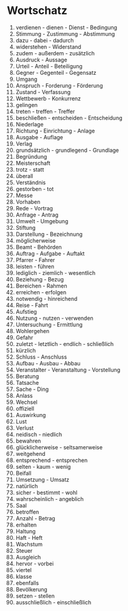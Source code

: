 # Wortschatz

1. verdienen - dienen - Dienst - Bedingung
1. Stimmung - Zustimmung - Abstimmung
1. dazu - dabei - dadurch
1. widerstehen - Widerstand
1. zudem - außerdem - zusätzlich
1. Ausdruck - Aussage
1. Urteil - Anteil - Beteiligung
1. Gegner - Gegenteil - Gegensatz
1. Umgang
1. Anspruch - Forderung - Förderung
1. Zustand - Verfassung
1. Wettbewerb - Konkurrenz
1. gelingen
1. treten - treffen - Treffer
1. beschließen - entscheiden - Entscheidung
1. Niederlage
1. Richtung - Einrichtung - Anlage
1. Ausgabe - Auflage
1. Verlag
1. grundsätzlich - grundlegend - Grundlage
1. Begründung
1. Meisterschaft
1. trotz - statt
1. überall
1. Verständnis
1. gestorben - tot
1. Messe
1. Vorhaben
1. Rede - Vortrag
1. Anfrage - Antrag
1. Umwelt - Umgebung
1. Stiftung
1. Darstellung - Bezeichnung
1. möglicherweise
1. Beamt - Behörden
1. Auftrag - Aufgabe - Auftakt
1. Pfarrer - Fahrer
1. leisten - führen
1. lediglich - ziemlich - wesentlich
1. Beziehung - Bezug
1. Bereichen - Rahmen
1. erreichen - erfolgen
1. notwendig - hinreichend
1. Reise - Fahrt
1. Aufstieg
1. Nutzung - nutzen - verwenden
1. Untersuchung - Ermittlung
1. Wohlergehen
1. Gefahr
1. zuletzt - letztlich - endlich - schließlich
1. kürzlich
1. Schluss - Anschluss
1. Aufbau - Ausbau - Abbau
1. Veranstalter - Veranstaltung - Vorstellung
1. Beratung
1. Tatsache
1. Sache - Ding
1. Anlass
1. Wechsel
1. offiziell
1. Auswirkung
1. Lust
1. Verlust
1. neidisch - niedlich
1. bewahren
1. glücklicherweise - seltsamerweise
1. weitgehend
1. entsprechend - entsprechen
1. selten - kaum - wenig
1. Beifall
1. Umsetzung - Umsatz
1. natürlich
1. sicher - bestimmt - wohl
1. wahrscheinlich - angeblich
1. Saal
1. betroffen
1. Anzahl - Betrag
1. erhalten
1. Haltung
1. Haft - Heft
1. Wachstum
1. Steuer
1. Ausgleich
1. hervor - vorbei
1. viertel
1. klasse
1. ebenfalls
1. Bevölkerung
1. setzen - stellen
1. ausschließlich - einschließlich

